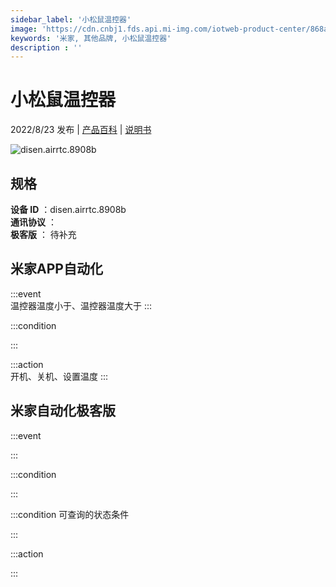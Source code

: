 ```yaml
---
sidebar_label: '小松鼠温控器'
image: 'https://cdn.cnbj1.fds.api.mi-img.com/iotweb-product-center/868a4d41f86f786fbaec0228f18ffc4e_1660701326849.png?GalaxyAccessKeyId=AKVGLQWBOVIRQ3XLEW&Expires=9223372036854775807&Signature=k0dkuPpHX3UIF0mVQ19PSt8zSIE='
keywords: '米家, 其他品牌, 小松鼠温控器'
description : ''
---
```

# 小松鼠温控器

2022/8/23 发布 | [产品百科](https://home.mi.com/webapp/content/baike/product/index.html?model=disen.airrtc.8908b/) | [说明书](https://home.mi.com/views/introduction.html?model=disen.airrtc.8908b&region=cn)

![disen.airrtc.8908b](https://cdn.cnbj1.fds.api.mi-img.com/iotweb-product-center/868a4d41f86f786fbaec0228f18ffc4e_1660701326849.png?GalaxyAccessKeyId=AKVGLQWBOVIRQ3XLEW&Expires=9223372036854775807&Signature=k0dkuPpHX3UIF0mVQ19PSt8zSIE=)

## 规格  
> 
**设备 ID** ：disen.airrtc.8908b  
**通讯协议** ：  
**极客版**  ： 待补充 


## 米家APP自动化  

:::event  
温控器温度小于、温控器温度大于
:::

:::condition  

:::

:::action   
开机、关机、设置温度
:::

## 米家自动化极客版  

:::event  

:::

:::condition  

:::

:::condition 可查询的状态条件  

:::

:::action  

:::

        
